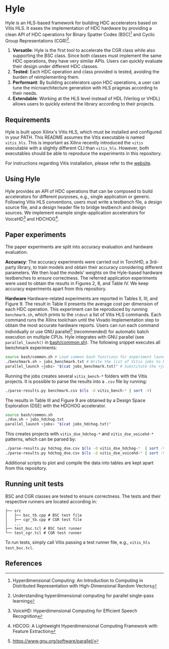 # Hyle

Hyle is an HLS-based framework for building HDC accelerators based on Vitis HLS. It eases the implementation of HDC hardware by providing a clean API of HDC operations for Binary Spatter Codes (BSC)[^1] and Cyclic Group Representations (CGR)[^2].
1. **Versatile**: Hyle is the first tool to accelerate the CGR class while also supporting the BSC class. Since both classes must implement the same HDC operations, they have very similar APIs. Users can quickly evaluate their design under different HDC classes.
2.  **Tested**: Each HDC operation and class provided is tested, avoiding the burden of reimplementing them.
3. **Performant**: By building accelerators upon HDC operations, a user can tune the microarchitecture generation with HLS pragmas according to their needs.
4. **Extendable**: Working at the HLS level instead of HDL (Verilog or VHDL) allows users to quickly extend the library according to their projects.

## Requirements

Hyle is built upon Xilinx's Vitis HLS, which must be installed and configured in your PATH. This README assumes the Vitis executable is named `vitis_hls`. This is important as Xilinx recently introduced the `vitis` executable with a slightly different CLI than `vitis_hls`. However, both executables should be able to reproduce the experiments in this repository.

For instructions regarding Vitis installation, please refer to the [website](https://www.amd.com/de/products/software/adaptive-socs-and-fpgas/vitis/vitis-hls.html).

## Using Hyle

Hyle provides an API of HDC operations that can be composed to build accelerators for different purposes, e.g., single application or generic. Following Vitis HLS conventions, users must write a testbench file, a design source file, and a design header file to bridge testbench and design sources. We implement example single-application accelerators for VoiceHD[^3] and HDCHOG[^4].

## Paper experiments

The paper experiments are split into accuracy evaluation and hardware evaluation.

**Accuracy**: The accuracy experiments were carried out in TorchHD, a 3rd-party library, to train models and obtain their accuracy considering different parameters. We then load the models' weights on the Hyle-based hardware testbenches to ensure correctness. The referred application experiments were used to obtain the results in Figures 2, 8, and Table IV. We keep accuracy experiments apart from this repository.

**Hardware** Hardware-related experiments are reported in Tables II, III, and Figure 9. The result in Table II presents the average cost per dimension of each HDC operation. This experiment can be reproduced by running `benchmark.sh`, which prints to the `stdout` a list of Vitis HLS commands. Each command runs the Xilinx toolchain until the Vivado Implementation step to obtain the most accurate hardware reports. Users can run each command individually or use GNU parallel[^5] (recommended) for automatic batch execution on multiple CPUs. Hyle integrates with GNU parallel (see `parallel_launch()` in [bash/common.sh](bash/common.sh)). The following snippet executes all benchmark experiments:

```bash
source bash/common.sh # Load common bash functions for experiment launching automation
./benchmark.sh > jobs_benchmark.txt # Write the list of Vitis jobs to be run into a file
parallel_launch <jobs> "$(cat jobs_benchmark.txt)" # Substitute the <jobs> parameter for the desired number of simultaneous processes. Notice that Vitis requires intensive use of RAM, which can result in abrupt process termination if <jobs> is too high.
```

Running the jobs creates several `vitis_bench-*` folders with the Vitis projects. It is possible to parse the results into a `.csv` file by running:
```bash
./parse-results.py benchmark.csv $(ls -d vitis_bench-* | sort -V)
```

The results in Table III and Figure 9 are obtained by a Design Space Exploration (DSE) with the HDCHOG accelerator.

```bash
source bash/common.sh
./dse.sh > jobs_hdchog.txt
parallel_launch <jobs> "$(cat jobs_hdchog.txt)"
```

This creates projects with `vitis_dse_hdchog-*` and `vitis_dse_voicehd-*` patterns, which can be parsed by:
```bash
./parse-results.py hdchog_dse.csv $(ls -d vitis_dse_hdchog-*  | sort -V)
./parse-results.py hdchog_dse.csv $(ls -d vitis_dse_voicehd-* | sort -V)
```

Additional scripts to plot and compile the data into tables are kept apart from this repository.

## Running unit tests

BSC and CGR classes are tested to ensure correctness. The tests and their respective runners are located according in:
```
├── src
│   ├── bsc_tb.cpp # BSC test file
│   ├── cgr_tb.cpp # CGR test file
│   ...
├── test_bsc.tcl # BSC test runner
└── test_cgr.tcl # CGR test runner
```

To run tests, simply call Vitis passing a test runner file, e.g., `vitis_hls test_bsc.tcl`.

## References
[^1]: Hyperdimensional Computing: An Introduction to Computing in Distributed Representation with High-Dimensional Random Vectors
[^2]: Understanding hyperdimensional computing for parallel single-pass learning
[^3]: VoiceHD: Hyperdimensional Computing for Efficient Speech Recognition
[^4]: HDCOG: A Lightweight Hyperdimensional Computing Framework with Feature Extraction
[^5]: https://www.gnu.org/software/parallel/

